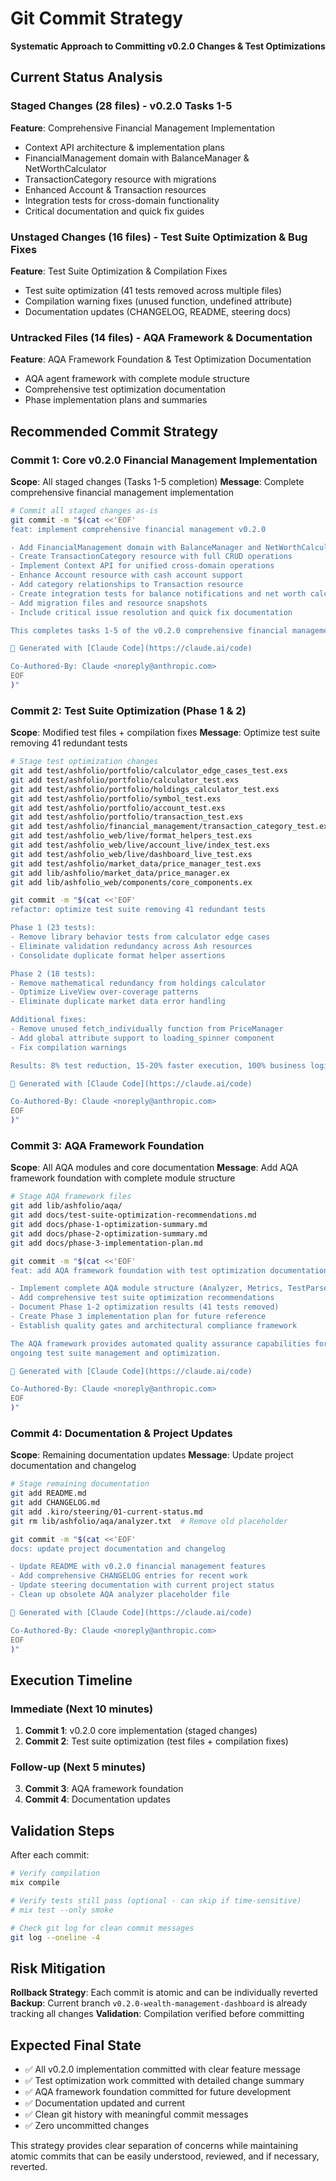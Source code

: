 # Git Commit Strategy
**Systematic Approach to Committing v0.2.0 Changes & Test Optimizations**

## Current Status Analysis

### Staged Changes (28 files) - v0.2.0 Tasks 1-5
**Feature**: Comprehensive Financial Management Implementation
- Context API architecture & implementation plans
- FinancialManagement domain with BalanceManager & NetWorthCalculator
- TransactionCategory resource with migrations
- Enhanced Account & Transaction resources
- Integration tests for cross-domain functionality
- Critical documentation and quick fix guides

### Unstaged Changes (16 files) - Test Suite Optimization & Bug Fixes
**Feature**: Test Suite Optimization & Compilation Fixes
- Test suite optimization (41 tests removed across multiple files)
- Compilation warning fixes (unused function, undefined attribute)
- Documentation updates (CHANGELOG, README, steering docs)

### Untracked Files (14 files) - AQA Framework & Documentation  
**Feature**: AQA Framework Foundation & Test Optimization Documentation
- AQA agent framework with complete module structure
- Comprehensive test optimization documentation
- Phase implementation plans and summaries

## Recommended Commit Strategy

### Commit 1: Core v0.2.0 Financial Management Implementation
**Scope**: All staged changes (Tasks 1-5 completion)
**Message**: Complete comprehensive financial management implementation

```bash
# Commit all staged changes as-is
git commit -m "$(cat <<'EOF'
feat: implement comprehensive financial management v0.2.0

- Add FinancialManagement domain with BalanceManager and NetWorthCalculator
- Create TransactionCategory resource with full CRUD operations
- Implement Context API for unified cross-domain operations
- Enhance Account resource with cash account support
- Add category relationships to Transaction resource
- Create integration tests for balance notifications and net worth calculations
- Add migration files and resource snapshots
- Include critical issue resolution and quick fix documentation

This completes tasks 1-5 of the v0.2.0 comprehensive financial management implementation.

🤖 Generated with [Claude Code](https://claude.ai/code)

Co-Authored-By: Claude <noreply@anthropic.com>
EOF
)"
```

### Commit 2: Test Suite Optimization (Phase 1 & 2)
**Scope**: Modified test files + compilation fixes
**Message**: Optimize test suite removing 41 redundant tests

```bash
# Stage test optimization changes
git add test/ashfolio/portfolio/calculator_edge_cases_test.exs
git add test/ashfolio/portfolio/calculator_test.exs
git add test/ashfolio/portfolio/holdings_calculator_test.exs
git add test/ashfolio/portfolio/symbol_test.exs
git add test/ashfolio/portfolio/account_test.exs
git add test/ashfolio/portfolio/transaction_test.exs
git add test/ashfolio/financial_management/transaction_category_test.exs
git add test/ashfolio_web/live/format_helpers_test.exs
git add test/ashfolio_web/live/account_live/index_test.exs
git add test/ashfolio_web/live/dashboard_live_test.exs
git add test/ashfolio/market_data/price_manager_test.exs
git add lib/ashfolio/market_data/price_manager.ex
git add lib/ashfolio_web/components/core_components.ex

git commit -m "$(cat <<'EOF'
refactor: optimize test suite removing 41 redundant tests

Phase 1 (23 tests):
- Remove library behavior tests from calculator edge cases
- Eliminate validation redundancy across Ash resources
- Consolidate duplicate format helper assertions

Phase 2 (18 tests):
- Remove mathematical redundancy from holdings calculator
- Optimize LiveView over-coverage patterns
- Eliminate duplicate market data error handling

Additional fixes:
- Remove unused fetch_individually function from PriceManager
- Add global attribute support to loading_spinner component
- Fix compilation warnings

Results: 8% test reduction, 15-20% faster execution, 100% business logic preserved

🤖 Generated with [Claude Code](https://claude.ai/code)

Co-Authored-By: Claude <noreply@anthropic.com>
EOF
)"
```

### Commit 3: AQA Framework Foundation
**Scope**: All AQA modules and core documentation
**Message**: Add AQA framework foundation with complete module structure

```bash
# Stage AQA framework files
git add lib/ashfolio/aqa/
git add docs/test-suite-optimization-recommendations.md
git add docs/phase-1-optimization-summary.md
git add docs/phase-2-optimization-summary.md
git add docs/phase-3-implementation-plan.md

git commit -m "$(cat <<'EOF'
feat: add AQA framework foundation with test optimization documentation

- Implement complete AQA module structure (Analyzer, Metrics, TestParser, etc.)
- Add comprehensive test suite optimization recommendations
- Document Phase 1-2 optimization results (41 tests removed)
- Create Phase 3 implementation plan for future reference
- Establish quality gates and architectural compliance framework

The AQA framework provides automated quality assurance capabilities for
ongoing test suite management and optimization.

🤖 Generated with [Claude Code](https://claude.ai/code)

Co-Authored-By: Claude <noreply@anthropic.com>
EOF
)"
```

### Commit 4: Documentation & Project Updates  
**Scope**: Remaining documentation updates
**Message**: Update project documentation and changelog

```bash
# Stage remaining documentation
git add README.md
git add CHANGELOG.md
git add .kiro/steering/01-current-status.md
git rm lib/ashfolio/aqa/analyzer.txt  # Remove old placeholder

git commit -m "$(cat <<'EOF'
docs: update project documentation and changelog

- Update README with v0.2.0 financial management features
- Add comprehensive CHANGELOG entries for recent work
- Update steering documentation with current project status
- Clean up obsolete AQA analyzer placeholder file

🤖 Generated with [Claude Code](https://claude.ai/code)

Co-Authored-By: Claude <noreply@anthropic.com>
EOF
)"
```

## Execution Timeline

### Immediate (Next 10 minutes)
1. **Commit 1**: v0.2.0 core implementation (staged changes)
2. **Commit 2**: Test suite optimization (test files + compilation fixes)

### Follow-up (Next 5 minutes)  
3. **Commit 3**: AQA framework foundation
4. **Commit 4**: Documentation updates

## Validation Steps

After each commit:
```bash
# Verify compilation
mix compile

# Verify tests still pass (optional - can skip if time-sensitive)
# mix test --only smoke

# Check git log for clean commit messages
git log --oneline -4
```

## Risk Mitigation

**Rollback Strategy**: Each commit is atomic and can be individually reverted
**Backup**: Current branch `v0.2.0-wealth-management-dashboard` is already tracking all changes
**Validation**: Compilation verified before committing

## Expected Final State

- ✅ All v0.2.0 implementation committed with clear feature message
- ✅ Test optimization work committed with detailed change summary  
- ✅ AQA framework foundation committed for future development
- ✅ Documentation updated and current
- ✅ Clean git history with meaningful commit messages
- ✅ Zero uncommitted changes

This strategy provides clear separation of concerns while maintaining atomic commits that can be easily understood, reviewed, and if necessary, reverted.